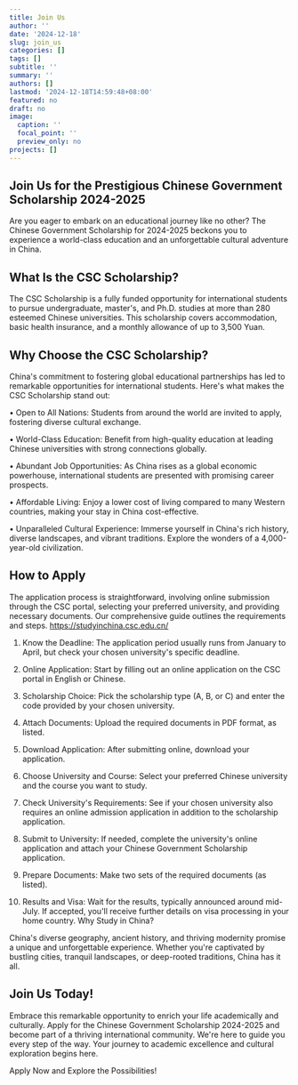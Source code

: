 ```yaml
---
title: Join Us
author: ''
date: '2024-12-18'
slug: join_us
categories: []
tags: []
subtitle: ''
summary: ''
authors: []
lastmod: '2024-12-18T14:59:48+08:00'
featured: no
draft: no
image:
  caption: ''
  focal_point: ''
  preview_only: no
projects: []
---
```

## Join Us for the Prestigious Chinese Government Scholarship 2024-2025

Are you eager to embark on an educational journey like no other? The Chinese Government Scholarship for 2024-2025 beckons you to experience a world-class education and an unforgettable cultural adventure in China.

## What Is the CSC Scholarship?

The CSC Scholarship is a fully funded opportunity for international students to pursue undergraduate, master's, and Ph.D. studies at more than 280 esteemed Chinese universities. This scholarship covers accommodation, basic health insurance, and a monthly allowance of up to 3,500 Yuan.

## Why Choose the CSC Scholarship?

China's commitment to fostering global educational partnerships has led to remarkable opportunities for international students. Here's what makes the CSC Scholarship stand out:

•	Open to All Nations: Students from around the world are invited to apply, fostering diverse cultural exchange.

•	World-Class Education: Benefit from high-quality education at leading Chinese universities with strong connections globally.

•	Abundant Job Opportunities: As China rises as a global economic powerhouse, international students are presented with promising career prospects.

•	Affordable Living: Enjoy a lower cost of living compared to many Western countries, making your stay in China cost-effective.

•	Unparalleled Cultural Experience: Immerse yourself in China's rich history, diverse landscapes, and vibrant traditions. Explore the wonders of a 4,000-year-old civilization.

## How to Apply

The application process is straightforward, involving online submission through the CSC portal, selecting your preferred university, and providing necessary documents. Our comprehensive guide outlines the requirements and steps. https://studyinchina.csc.edu.cn/
1.	Know the Deadline: The application period usually runs from January to April, but check your chosen university's specific deadline.

2.	Online Application: Start by filling out an online application on the CSC portal in English or Chinese.

3.	Scholarship Choice: Pick the scholarship type (A, B, or C) and enter the code provided by your chosen university.

4.	Attach Documents: Upload the required documents in PDF format, as listed.

5.	Download Application: After submitting online, download your application.

6.	Choose University and Course: Select your preferred Chinese university and the course you want to study.

7.	Check University's Requirements: See if your chosen university also requires an online admission application in addition to the scholarship application.

8.	Submit to University: If needed, complete the university's online application and attach your Chinese Government Scholarship application.

9.	Prepare Documents: Make two sets of the required documents (as listed).

10.	Results and Visa: Wait for the results, typically announced around mid-July. If accepted, you'll receive further details on visa processing in your home country.
Why Study in China?

China's diverse geography, ancient history, and thriving modernity promise a unique and unforgettable experience. Whether you're captivated by bustling cities, tranquil landscapes, or deep-rooted traditions, China has it all.

## Join Us Today!

Embrace this remarkable opportunity to enrich your life academically and culturally. Apply for the Chinese Government Scholarship 2024-2025 and become part of a thriving international community. We're here to guide you every step of the way. Your journey to academic excellence and cultural exploration begins here.

Apply Now and Explore the Possibilities!